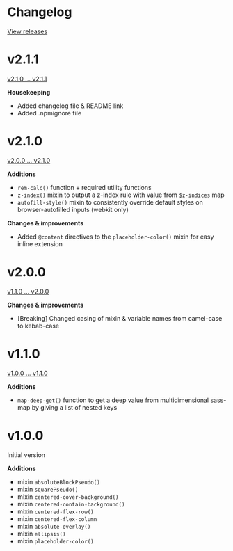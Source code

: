 # Changelog

[View releases](https://github.com/JJWesterkamp/sass-utils/releases)


# v2.1.1
[v2.1.0 ... v2.1.1](https://github.com/JJWesterkamp/sass-utils/compare/v2.1.0...v2.1.1)

**Housekeeping**

- Added changelog file & README link
- Added .npmignore file

# v2.1.0
[v2.0.0 ... v2.1.0](https://github.com/JJWesterkamp/sass-utils/compare/v2.0.0...v2.1.0)

**Additions**

- `rem-calc()` function + required utility functions
- `z-index()` mixin to output a z-index rule with value from `$z-indices` map
- `autofill-style()` mixin to consistently override default styles on browser-autofilled inputs (webkit only)

**Changes & improvements**

- Added `@content` directives to the `placeholder-color()` mixin for easy inline extension



# v2.0.0
[v1.1.0 ... v2.0.0](https://github.com/JJWesterkamp/sass-utils/compare/v1.1.0...v2.0.0)

**Changes & improvements**

- [Breaking] Changed casing of mixin & variable names from camel-case to kebab-case



# v1.1.0
[v1.0.0 ... v1.1.0](https://github.com/JJWesterkamp/sass-utils/compare/v1.0.0...v1.1.0)

**Additions**

- `map-deep-get()` function to get a deep value from multidimensional sass-map by giving a list of nested keys



# v1.0.0

Initial version

**Additions**

- mixin `absoluteBlockPseudo()`
- mixin `squarePseudo()`
- mixin `centered-cover-background()`
- mixin `centered-contain-background()`
- mixin `centered-flex-row()`
- mixin `centered-flex-column`
- mixin `absolute-overlay()`
- mixin `ellipsis()`
- mixin `placeholder-color()`
